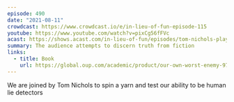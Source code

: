 ```yaml
---
episode: 490
date: "2021-08-11"
crowdcast: https://www.crowdcast.io/e/in-lieu-of-fun-episode-115
youtube: https://www.youtube.com/watch?v=pixCg56fFVc
acast: https://shows.acast.com/in-lieu-of-fun/episodes/tom-nichols-plays-wheres-the-lie
summary: The audience attempts to discern truth from fiction
links:
  - title: Book
    url: https://global.oup.com/academic/product/our-own-worst-enemy-9780197518878
---
```

We are joined by Tom Nichols to spin a yarn and test our ability to be human lie detectors
